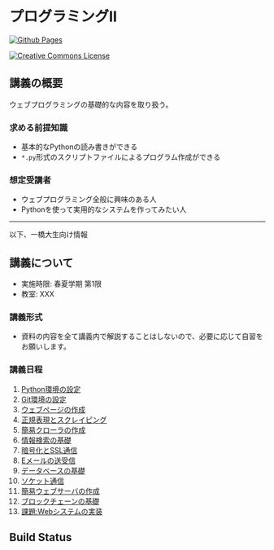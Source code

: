 プログラミングⅡ
===

[![Github Pages](https://github.com/tatsy/1284-sds-ml-advanced/actions/workflows/gh-pages.yaml/badge.svg)](https://github.com/tatsy/1284-programming-2/actions/workflows/gh-pages.yaml)

[![Creative Commons License](https://i.creativecommons.org/l/by-nc-sa/4.0/88x31.png)](http://creativecommons.org/licenses/by-nc-sa/4.0/)

## 講義の概要

ウェブプログラミングの基礎的な内容を取り扱う。

### 求める前提知識

- 基本的なPythonの読み書きができる
- `*.py`形式のスクリプトファイルによるプログラム作成ができる

### 想定受講者

- ウェブプログラミング全般に興味のある人
- Pythonを使って実用的なシステムを作ってみたい人

---

以下、一橋大生向け情報

## 講義について

- 実施時限: 春夏学期 第1限
- 教室: XXX

### 講義形式

- 資料の内容を全て講義内で解説することはしないので、必要に応じて自習をお願いします。

### 講義日程

1. [Python環境の設定](sec:setup-python)
1. [Git環境の設定](sec:setup-git)
1. [ウェブページの作成](sec:webpage)
1. [正規表現とスクレイピング](sec:regex)
1. [簡易クローラの作成](sec:crawler)
1. [情報検索の基礎](sec:retrieval)
1. [暗号化とSSL通信](sec:encryption)
1. [Eメールの送受信](sec:email)
1. [データベースの基礎](sec:database)
1. [ソケット通信](sec:socket)
1. [簡易ウェブサーバの作成](sec:web-server)
1. [ブロックチェーンの基礎](sec:blockchain)
1. [課題:Webシステムの実装](sec:web-system)

## Build Status

```{nb-exec-table}
```
